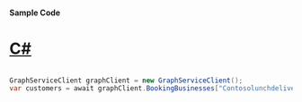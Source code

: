 #### Sample Code
# [C#](#tab/Csharp)

```C#

GraphServiceClient graphClient = new GraphServiceClient();
var customers = await graphClient.BookingBusinesses["Contosolunchdelivery@M365B489948.onmicrosoft.com"].Customers.Request().GetAsync();

```
